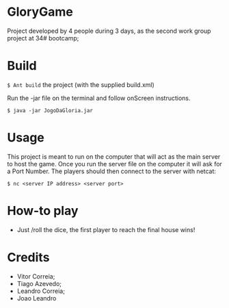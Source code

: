 # GloryGame
Project developed by 4 people during 3 days, as the second work group project at <Academia de Codigo> 34# bootcamp;

# Build
`$ Ant build` the project (with the supplied build.xml)

Run the -jar file on the terminal and follow onScreen instructions.

`$ java -jar JogoDaGloria.jar`

# Usage
This project is meant to run on the computer that will act as the main server to host the game.
Once you run the server file on the computer it will ask for a Port Number.
The players should then connect to the server with netcat:

`$ nc <server IP address> <server port>`

# How-to play
- Just /roll the dice, the first player to reach the final house wins!

# Credits
- Vitor Correia;
- Tiago Azevedo;
- Leandro Correia;
- Joao Leandro

